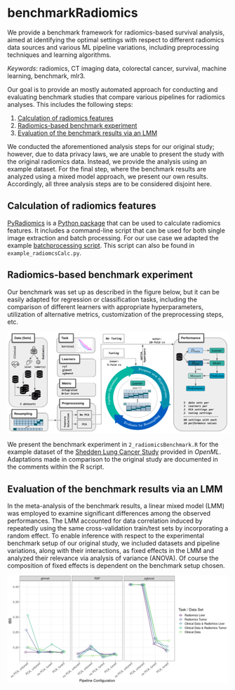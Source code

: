 # benchmarkRadiomics

We provide a benchmark framework for radiomics-based survival analysis, aimed at identifying the optimal settings with respect to different radiomics data sources and various ML pipeline variations, including preprocessing techniques and learning algorithms.

*Keywords*: radiomics, CT imaging data, colorectal cancer, survival, machine learning, benchmark, mlr3.


Our goal is to provide an mostly automated approach for conducting and evaluating benchmark studies that compare various pipelines for radiomics analyses. This includes the following steps:

1. [Calculation of radiomics features](#calculation-of-radiomics-features)
2. [Radiomics-based benchmark experiment](#radiomics-based-benchmark-experiment)
3. [Evaluation of the benchmark results via an LMM](#evaluation-of-the-benchmark-results-via-an-lmm)

We conducted the aforementioned analysis steps for our original study; however, due to data privacy laws, we are unable to present the study with the original radiomics data. Instead, we provide the analysis using an example dataset. For the final step, where the benchmark results are analyzed using a mixed model approach, we present our own results. Accordingly, all three analysis steps are to be considered disjoint here.


## Calculation of radiomics features

[PyRadiomics](https://pyradiomics.readthedocs.io/en/latest/) is a [Python package](https://github.com/AIM-Harvard/pyradiomics) that can be used to calculate radiomics features. It includes a command-line script that can be used for both single image extraction and batch processing. For our use case we adapted the example [batchprocessing script](https://github.com/AIM-Harvard/pyradiomics/blob/master/examples/batchprocessing.py). This script can also be found in `example_radiomcsCalc.py`.


## Radiomics-based benchmark experiment

Our benchmark was set up as described in the figure below, but it can be easily adapted for regression or classification tasks, including the comparison of different learners with appropriate hyperparameters, utilization of alternative metrics, customization of the preprocessing steps, etc.

![alt text](img/benchmarkPipelineSetup.png "Setup")

We present the benchmark experiment in `2_radiomicsBenchmark.R` for the example dataset of the [Shedden Lung Cancer Study](https://www.openml.org/search?type=data&status=any&id=1245) provided in *OpenML*. 
Adaptations made in comparison to the original study are documented in the comments within the R script.


## Evaluation of the benchmark results via an LMM

In the meta-analysis of the benchmark results, a linear mixed model (LMM) was employed to examine significant differences among the observed performances. The LMM accounted for data correlation induced by repeatedly using the same cross-validation train/test sets by incorporating a random effect. To enable inference with respect to the experimental benchmark setup of our original study, we included datasets and pipeline variations, along with their interactions, as fixed effects in the LMM and analyzed their relevance via analysis of variance (ANOVA). Of course the composition of fixed effects is dependent on the benchmark setup chosen.

![alt text](img/LMM_interactionplot.png "Interaction-style plot with ◇ = estimated marginal means (EMMs) and ▍= simultaneous confidence intervals (CIs) of the linear mixed model (LMM). This LMM models the IBS of the benchmark results via the predictors dataset and pipeline configuration, and their interaction, along with the training/test CV fold as random effect.")
